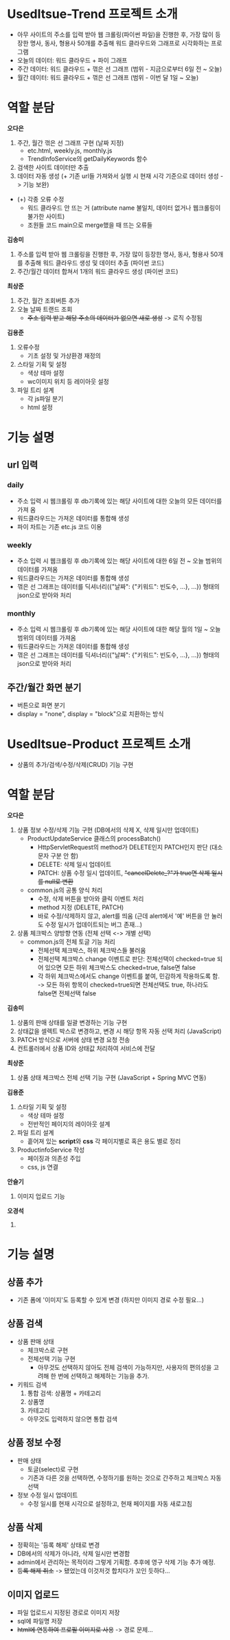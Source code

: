 # UsedItsue-Trend 프로젝트 소개

- 아무 사이트의 주소를 입력 받아 웹 크롤링(파이썬 파일)을 진행한 후, 가장 많이 등장한 명사, 동사, 형용사 50개를 추출해 워드 클라우드와 그래프로 시각화하는 프로그램
- 오늘의 데이터: 워드 클라우드 + 파이 그래프
- 주간 데이터: 워드 클라우드 + 꺾은 선 그래프 (범위 - 지금으로부터 6일 전 ~ 오늘)
- 월간 데이터: 워드 클라우드 + 꺾은 선 그래프 (범위 - 이번 달 1일 ~ 오늘)

# 역할 분담

**오다은**

1. 주간, 월간 꺾은 선 그래프 구현 (날짜 지정)
   - etc.html, weekly.js, monthly.js
   - TrendInfoService의 getDailyKeywords 함수
2. 검색한 사이트 데이터만 추출
3. 데이터 자동 생성 (+ 기존 url들 가져와서 실행 시 현재 시각 기준으로 데이터 생성 -> 기능 보완)

- (+) 각종 오류 수정
  - 워드 클라우드 안 뜨는 거 (attribute name 불일치, 데이터 없거나 웹크롤링이 불가한 사이트)
  - 조원들 코드 main으로 merge했을 때 뜨는 오류들

**김송미**

1. 주소를 입력 받아 웹 크롤링을 진행한 후, 가장 많이 등장한 명사, 동사, 형용사 50개를 추출해 워드 클라우드 생성 및 데이터 추출 (파이썬 코드)
2. 주간/월간 데이터 합쳐서 1개의 워드 클라우드 생성 (파이썬 코드)

**최상준**

1. 주간, 월간 조회버튼 추가
2. 오늘 날짜 트랜드 조회
   - ~~주소 입력 받고 해당 주소의 데이터가 없으면 새로 생성~~ -> 로직 수정됨

**김용준**

1. 오류수정
   - 기초 설정 및 가상환경 재정의
2. 스타일 기획 및 설정
   - 색상 테마 설정
   - wc이미지 위치 등 레이아웃 설정
3. 파일 트리 설계
   - 각 js파일 분기
   - html 설정

# 기능 설명

## url 입력

### daily

- 주소 입력 시 웹크롤링 후 db기록에 있는 해당 사이트에 대한 오늘의 모든 데이터를 가져 옴
- 워드클라우드는 가져온 데이터를 통합해 생성
- 파이 차트는 기존 etc.js 코드 이용

### weekly

- 주소 입력 시 웹크롤링 후 db기록에 있는 해당 사이트에 대한 6일 전 ~ 오늘 범위의 데이터를 가져옴
- 워드클라우드는 가져온 데이터를 통합해 생성
- 꺾은 선 그래프는 데이터를 딕셔너리({"날짜": {"키워드": 빈도수, ...}, ...}) 형태의 json으로 받아와 처리

### monthly

- 주소 입력 시 웹크롤링 후 db기록에 있는 해당 사이트에 대한 해당 월의 1일 ~ 오늘 범위의 데이터를 가져옴
- 워드클라우드는 가져온 데이터를 통합해 생성
- 꺾은 선 그래프는 데이터를 딕셔너리({"날짜": {"키워드": 빈도수, ...}, ...}) 형태의 json으로 받아와 처리

## 주간/월간 화면 분기

- 버튼으로 화면 분기
- display = "none", display = "block"으로 치환하는 방식

# UsedItsue-Product 프로젝트 소개

- 상품의 추가/검색/수정/삭제(CRUD) 기능 구현

# 역할 분담

**오다은**

1. 상품 정보 수정/삭제 기능 구현 (DB에서의 삭제 X, 삭제 일시만 업데이트)
   - ProductUpdateService 클래스의 processBatch()
      - HttpServletRequest의 method가 DELETE인지 PATCH인지 판단 (대소문자 구분 안 함)
      - DELETE: 삭제 일시 업데이트
      - PATCH: 상품 수정 일시 업데이트, ~~"cancelDelete_?"가 true면 삭제 일시를 null로 변환~~
   - common.js의 공통 양식 처리
      - 수정, 삭제 버튼을 받아와 클릭 이벤트 처리
      - method 지정 (DELETE, PATCH)
      - 바로 수정/삭제하지 않고, alert를 띄움 (근데 alert에서 '예' 버튼을 안 눌러도 수정 일시가 업데이트되는 버그 존재...)
2. 상품 체크박스 양방향 연동 (전체 선택 <-> 개별 선택)
   - common.js의 전체 토글 기능 처리
      - 전체선택 체크박스, 하위 체크박스들 불러옴
      - 전체선택 체크박스 change 이벤트로 판단: 전체선택이 checked=true 되어 있으면 모든 하위 체크박스도 checked=true, false면 false
      - 각 하위 체크박스에서도 change 이벤트를 붙여, 민감하게 작용하도록 함. -> 모든 하위 항목이 checked=true되면 전체선택도 true, 하나라도 false면 전체선택 false

**김송미**

1. 상품의 판매 상태를 일괄 변경하는 기능 구현
2. 상태값을 셀렉트 박스로 변경하고, 변경 시 해당 항목 자동 선택 처리 (JavaScript)
3. PATCH 방식으로 서버에 상태 변경 요청 전송
4. 컨트롤러에서 상품 ID와 상태값 처리하여 서비스에 전달

**최상준**

1. 상품 상태 체크박스 전체 선택 기능 구현 (JavaScript + Spring MVC 연동)

**김용준**

1. 스타일 기획 및 설정
   - 색상 테마 설정
   - 전반적인 페이지의 레이아웃 설계
2. 파일 트리 설계
   - 흩어져 있는 **script**와 **css** 각 페이지별로 혹은 용도 별로 정리
3. ProductinfoService 작성
   - 페이징과 의존성 주입 
   - css, js 연결

**안슬기**

1. 이미지 업로드 기능

**오경석**

1. 

# 기능 설명

## 상품 추가
- 기존 폼에 '이미지'도 등록할 수 있게 변경 (하지만 이미지 경로 수정 필요...)
## 상품 검색
- 상품 판매 상태
   - 체크박스로 구현
   - 전체선택 기능 구현
      - 아무것도 선택하지 않아도 전체 검색이 가능하지만, 사용자의 편의성을 고려해 한 번에 선택하고 해제하는 기능을 추가.
- 키워드 검색
   1) 통합 검색: 상품명 + 카테고리
   2) 상품명
   3) 카테고리
   - 아무것도 입력하지 않으면 통합 검색
## 상품 정보 수정
- 판매 상태
   - 토글(select)로 구현
   - 기존과 다른 것을 선택하면, 수정하기를 원하는 것으로 간주하고 체크박스 자동 선택
- 정보 수정 일시 업데이트
   - 수정 일시를 현재 시각으로 설정하고, 현재 페이지를 자동 새로고침
## 상품 삭제
- 정확히는 '등록 해제' 상태로 변경
- DB에서의 삭제가 아니라, 삭제 일시만 변경함
- admin에서 관리하는 목적이라 그렇게 기획함. 추후에 영구 삭제 기능 추가 예정.
- ~~등록 해제 취소~~ -> 됐었는데 이것저것 합치다가 꼬인 듯하다...
## 이미지 업로드
- 파일 업로드시 지정된 경로로 이미지 저장
- sql에 파일명 저장
- ~~html에 연동하여 프로필 이미지로 사용~~ -> 경로 문제...
